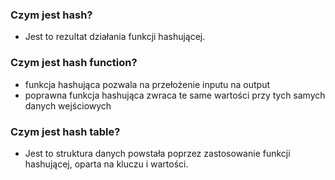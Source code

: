 ### Czym jest hash?

- Jest to rezultat działania funkcji hashującej.

### Czym jest hash function?

- funkcja hashująca pozwala na przełożenie inputu na output
- poprawna funkcja hashująca zwraca te same wartości przy tych samych danych wejściowych

### Czym jest hash table?

- Jest to struktura danych powstała poprzez zastosowanie funkcji hashującej, oparta na kluczu i wartości.
